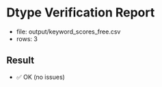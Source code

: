 # Dtype Verification Report

- file: output/keyword_scores_free.csv
- rows: 3

## Result
- ✅ OK (no issues)